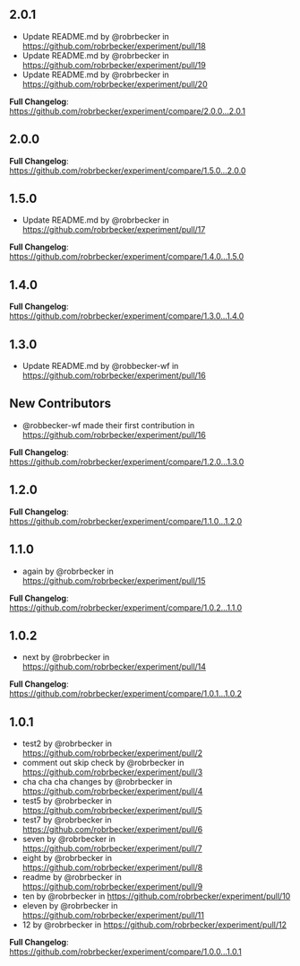 ## 2.0.1

* Update README.md by @robrbecker in https://github.com/robrbecker/experiment/pull/18
* Update README.md by @robrbecker in https://github.com/robrbecker/experiment/pull/19
* Update README.md by @robrbecker in https://github.com/robrbecker/experiment/pull/20


**Full Changelog**: https://github.com/robrbecker/experiment/compare/2.0.0...2.0.1

## 2.0.0
**Full Changelog**: https://github.com/robrbecker/experiment/compare/1.5.0...2.0.0

## 1.5.0

* Update README.md by @robrbecker in https://github.com/robrbecker/experiment/pull/17


**Full Changelog**: https://github.com/robrbecker/experiment/compare/1.4.0...1.5.0

## 1.4.0
**Full Changelog**: https://github.com/robrbecker/experiment/compare/1.3.0...1.4.0

## 1.3.0

* Update README.md by @robbecker-wf in https://github.com/robrbecker/experiment/pull/16

## New Contributors
* @robbecker-wf made their first contribution in https://github.com/robrbecker/experiment/pull/16

**Full Changelog**: https://github.com/robrbecker/experiment/compare/1.2.0...1.3.0

## 1.2.0
**Full Changelog**: https://github.com/robrbecker/experiment/compare/1.1.0...1.2.0

## 1.1.0

* again by @robrbecker in https://github.com/robrbecker/experiment/pull/15


**Full Changelog**: https://github.com/robrbecker/experiment/compare/1.0.2...1.1.0

## 1.0.2

* next by @robrbecker in https://github.com/robrbecker/experiment/pull/14


**Full Changelog**: https://github.com/robrbecker/experiment/compare/1.0.1...1.0.2

## 1.0.1

* test2 by @robrbecker in https://github.com/robrbecker/experiment/pull/2
* comment out skip check by @robrbecker in https://github.com/robrbecker/experiment/pull/3
* cha cha cha changes by @robrbecker in https://github.com/robrbecker/experiment/pull/4
* test5 by @robrbecker in https://github.com/robrbecker/experiment/pull/5
* test7 by @robrbecker in https://github.com/robrbecker/experiment/pull/6
* seven by @robrbecker in https://github.com/robrbecker/experiment/pull/7
* eight by @robrbecker in https://github.com/robrbecker/experiment/pull/8
* readme by @robrbecker in https://github.com/robrbecker/experiment/pull/9
* ten by @robrbecker in https://github.com/robrbecker/experiment/pull/10
* eleven by @robrbecker in https://github.com/robrbecker/experiment/pull/11
* 12 by @robrbecker in https://github.com/robrbecker/experiment/pull/12


**Full Changelog**: https://github.com/robrbecker/experiment/compare/1.0.0...1.0.1

